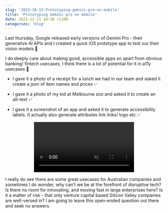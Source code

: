 ```yaml
---
slug: '2023-10-13-Prototyping-gemini-pro-on-mobile'
title: 'Prototyping Gemini pro on mobile'
date: 2023-12-21 10:30 +1100
categories: 'blog'
---
```


Last thursday, Google released early versions of Gemini Pro - their generative AI APIs and I created a quick iOS prototype app to test our their vision models 👀

I do deeply care about making good, accessible apps so apart from obvious banking/ fintech usecases, I think there is a lot of potential for it in a11y usecases 🚀

- I gave it a photo of a receipt for a lunch we had in our team and asked it create a json of item names and prices ✅

- I gave it a photo of my kid at Melbourne zoo and asked it to create an alt-text ✅

- I gave it a screenshot of an app and asked it to generate accessibility labels. It actually also generate attributes link links/ logo etc ✅

<p align="center">
<video width="320" autoplay loop muted>
  <source src="/images/gemini.mov" type="video/mp4">
</video>
</p>


I really do see there are some great usecases for Australian companies and sometimes I do wonder, why can’t we be at the forefront of disruptive tech? Is there no room for innovating, and moving fast in large enterprises here? Is it a matter of risk - that only venture capital based Silicon Valley companies are well-versed in? I am going to leave this open-ended question out there and seek no answers.